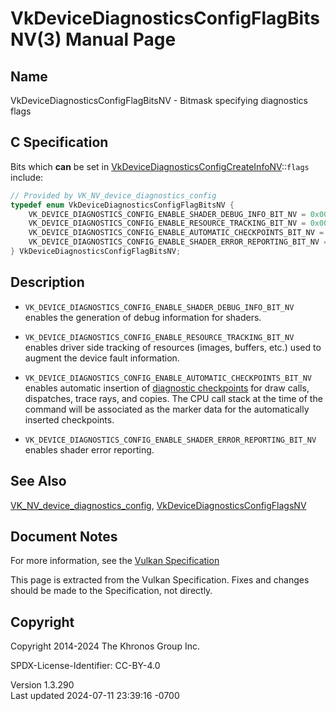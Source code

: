 # VkDeviceDiagnosticsConfigFlagBitsNV(3) Manual Page

## Name

VkDeviceDiagnosticsConfigFlagBitsNV - Bitmask specifying diagnostics
flags



## <a href="#_c_specification" class="anchor"></a>C Specification

Bits which **can** be set in
[VkDeviceDiagnosticsConfigCreateInfoNV](https://registry.khronos.org/vulkan/specs/1.3-extensions/man/html/VkDeviceDiagnosticsConfigCreateInfoNV.html)::`flags`
include:

``` c
// Provided by VK_NV_device_diagnostics_config
typedef enum VkDeviceDiagnosticsConfigFlagBitsNV {
    VK_DEVICE_DIAGNOSTICS_CONFIG_ENABLE_SHADER_DEBUG_INFO_BIT_NV = 0x00000001,
    VK_DEVICE_DIAGNOSTICS_CONFIG_ENABLE_RESOURCE_TRACKING_BIT_NV = 0x00000002,
    VK_DEVICE_DIAGNOSTICS_CONFIG_ENABLE_AUTOMATIC_CHECKPOINTS_BIT_NV = 0x00000004,
    VK_DEVICE_DIAGNOSTICS_CONFIG_ENABLE_SHADER_ERROR_REPORTING_BIT_NV = 0x00000008,
} VkDeviceDiagnosticsConfigFlagBitsNV;
```

## <a href="#_description" class="anchor"></a>Description

- `VK_DEVICE_DIAGNOSTICS_CONFIG_ENABLE_SHADER_DEBUG_INFO_BIT_NV` enables
  the generation of debug information for shaders.

- `VK_DEVICE_DIAGNOSTICS_CONFIG_ENABLE_RESOURCE_TRACKING_BIT_NV` enables
  driver side tracking of resources (images, buffers, etc.) used to
  augment the device fault information.

- `VK_DEVICE_DIAGNOSTICS_CONFIG_ENABLE_AUTOMATIC_CHECKPOINTS_BIT_NV`
  enables automatic insertion of <a
  href="https://registry.khronos.org/vulkan/specs/1.3-extensions/html/vkspec.html#device-diagnostic-checkpoints"
  target="_blank" rel="noopener">diagnostic checkpoints</a> for draw
  calls, dispatches, trace rays, and copies. The CPU call stack at the
  time of the command will be associated as the marker data for the
  automatically inserted checkpoints.

- `VK_DEVICE_DIAGNOSTICS_CONFIG_ENABLE_SHADER_ERROR_REPORTING_BIT_NV`
  enables shader error reporting.

## <a href="#_see_also" class="anchor"></a>See Also

[VK_NV_device_diagnostics_config](https://registry.khronos.org/vulkan/specs/1.3-extensions/man/html/VK_NV_device_diagnostics_config.html),
[VkDeviceDiagnosticsConfigFlagsNV](https://registry.khronos.org/vulkan/specs/1.3-extensions/man/html/VkDeviceDiagnosticsConfigFlagsNV.html)

## <a href="#_document_notes" class="anchor"></a>Document Notes

For more information, see the <a
href="https://registry.khronos.org/vulkan/specs/1.3-extensions/html/vkspec.html#VkDeviceDiagnosticsConfigFlagBitsNV"
target="_blank" rel="noopener">Vulkan Specification</a>

This page is extracted from the Vulkan Specification. Fixes and changes
should be made to the Specification, not directly.

## <a href="#_copyright" class="anchor"></a>Copyright

Copyright 2014-2024 The Khronos Group Inc.

SPDX-License-Identifier: CC-BY-4.0

Version 1.3.290  
Last updated 2024-07-11 23:39:16 -0700
